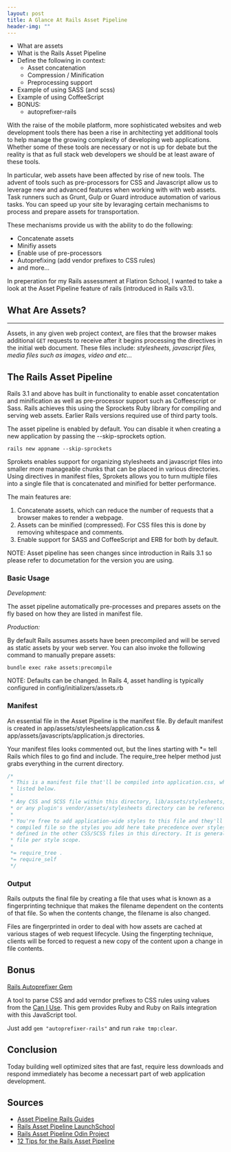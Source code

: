 ```yaml
---
layout: post
title: A Glance At Rails Asset Pipeline
header-img: ""
---
```


* What are assets
* What is the Rails Asset Pipeline
* Define the following in context:
    * Asset concatenation
    * Compression / Minification
    * Preprocessing support
* Example of using SASS (and scss)
* Example of using CoffeeScript
* BONUS:
    * autoprefixer-rails


With the raise of the mobile platform, more sophisticated websites and web development tools there has been a rise in architecting yet additional tools to help manage the growing complexity of developing web applications. Whether some of these tools are necessary or not is up for debate but the reality is that as full stack web developers we should be at least aware of these tools.

In particular, web assets have been affected by rise of new tools. The advent of tools such as pre-processors for CSS and Javascript allow us to leverage new and advanced features when working with with web assets. Task runners such as Grunt, Gulp or Guard introduce automation of various tasks. You can speed up your site by levaraging certain mechanisms to process and prepare assets for transportation.

These mechanisms provide us with the ability to do the following:

* Concatenate assets
* Minifiy assets
* Enable use of pre-processors
* Autoprefixing (add vendor prefixes to CSS rules)
* and more...

In preperation for my Rails assessment at Flatiron School, I wanted to take a look at the Asset Pipeline feature of rails (introduced in Rails v3.1).

## What Are Assets?
----

Assets, in any given web project context, are files that the browser makes additional `GET` requests to receive after it begins processing the directives in the initial web document. These files include: _stylesheets, javascript files, media files such as images, video and etc..._

## The Rails Asset Pipeline

Rails 3.1 and above has built in functionality to enable asset concatentation and minification as well as pre-processor support such as Coffeescript or Sass. Rails achieves this using the Sprockets Ruby library for compiling and serving web assets. Earlier Rails versions required use of third party tools.

The asset pipeline is enabled by default. You can disable it when creating a new application by passing the --skip-sprockets option.

`rails new appname --skip-sprockets`

Sprokets enables support for organizing stylesheets and javascript files into smaller more manageable chunks that can be placed in various directories. Using directives in manifest files, Sprokets allows you to turn multiple files into a single file that is concatenated and minified for better performance.

The main features are:

1. Concatenate assets, which can reduce the number of requests that a browser makes to render a webpage.
2. Assets can be minified (compressed). For CSS files this is done by removing whitespace and comments.
3. Enable support for SASS and CoffeeScript and ERB for both by default.

NOTE: Asset pipeline has seen changes since introduction in Rails 3.1 so please refer to documetation for the version you are using.

### Basic Usage

_Development:_

The asset pipeline automatically pre-processes and prepares assets on the fly based on how they are listed in manifest file.

_Production:_

By default Rails assumes assets have been precompiled and will be served as static assets by your web server. You can also invoke the following command to manually prepare assets:

`bundle exec rake assets:precompile`

NOTE: Defaults can be changed. In Rails 4, asset handling is typically configured in config/initializers/assets.rb

### Manifest

An essential file in the Asset Pipeline is the manifest file. By default manifest is created in app/assets/stylesheets/application.css & app/assets/javascripts/application.js directories.

Your manifest files looks commented out, but the lines starting with *= tell Rails which files to go find and include. The require_tree helper method just grabs everything in the current directory.

```css
/*
 * This is a manifest file that'll be compiled into application.css, which will include all the files
 * listed below.
 *
 * Any CSS and SCSS file within this directory, lib/assets/stylesheets, vendor/assets/stylesheets,
 * or any plugin's vendor/assets/stylesheets directory can be referenced here using a relative path.
 *
 * You're free to add application-wide styles to this file and they'll appear at the bottom of the
 * compiled file so the styles you add here take precedence over styles defined in any styles
 * defined in the other CSS/SCSS files in this directory. It is generally better to create a new
 * file per style scope.
 *
 *= require_tree .
 *= require_self
 */
```

### Output

Rails outputs the final file by creating a file that uses what is known as a fingerprinting technique that makes the filename dependent on the contents of that file. So when the contents change, the filename is also changed.

Files are fingerprinted in order to deal with how assets are cached at various stages of web request lifecycle. Using the fingerpting technique, clients will be forced to request a new copy of the content upon a change in file contents.

## Bonus

[Rails Autoprefixer Gem](https://github.com/ai/autoprefixer-rails)

A tool to parse CSS and add verndor prefixes to CSS rules using values from the [Can I Use](http://caniuse.com/). This gem provides Ruby and Ruby on Rails integration with this JavaScript tool.

Just add `gem "autoprefixer-rails"` and run `rake tmp:clear`.

## Conclusion

Today building well optimized sites that are fast, require less downloads and respond immediately has become a necessart part of web application development.

## Sources

* [Asset Pipeline Rails Guides](http://guides.rubyonrails.org/asset_pipeline.html)
* [Rails Asset Pipeline LaunchSchool](https://launchschool.com/blog/rails-asset-pipeline-best-practices)
* [Rails Asset Pipeline Odin Project](http://www.theodinproject.com/ruby-on-rails/the-asset-pipeline)
* [12 Tips for the Rails Asset Pipeline](https://www.reinteractive.net/posts/116-12-tips-for-the-rails-asset-pipeline)





